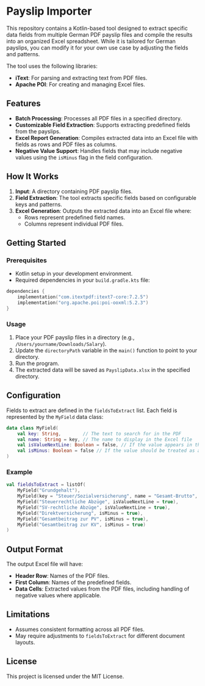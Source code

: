 # Payslip Importer

This repository contains a Kotlin-based tool designed to extract specific data fields from multiple German PDF payslip files and compile the results into an organized Excel spreadsheet. While it is tailored for German payslips, you can modify it for your own use case by adjusting the fields and patterns.

The tool uses the following libraries:

- **iText**: For parsing and extracting text from PDF files.
- **Apache POI**: For creating and managing Excel files.

## Features

- **Batch Processing**: Processes all PDF files in a specified directory.
- **Customizable Field Extraction**: Supports extracting predefined fields from the payslips.
- **Excel Report Generation**: Compiles extracted data into an Excel file with fields as rows and PDF files as columns.
- **Negative Value Support**: Handles fields that may include negative values using the `isMinus` flag in the field configuration.

## How It Works

1. **Input**: A directory containing PDF payslip files.
2. **Field Extraction**: The tool extracts specific fields based on configurable keys and patterns.
3. **Excel Generation**: Outputs the extracted data into an Excel file where:
   - Rows represent predefined field names.
   - Columns represent individual PDF files.

## Getting Started

### Prerequisites

- Kotlin setup in your development environment.
- Required dependencies in your `build.gradle.kts` file:

```kotlin
dependencies {
    implementation("com.itextpdf:itext7-core:7.2.5")
    implementation("org.apache.poi:poi-ooxml:5.2.3")
}
```

### Usage

1. Place your PDF payslip files in a directory (e.g., `/Users/yourname/Downloads/Salary`).
2. Update the `directoryPath` variable in the `main()` function to point to your directory.
3. Run the program.
4. The extracted data will be saved as `PayslipData.xlsx` in the specified directory.

## Configuration

Fields to extract are defined in the `fieldsToExtract` list. Each field is represented by the `MyField` data class:

```kotlin
data class MyField(
    val key: String,        // The text to search for in the PDF
    val name: String = key, // The name to display in the Excel file
    val isValueNextLine: Boolean = false, // If the value appears in the next line after the key
    val isMinus: Boolean = false // If the value should be treated as a negative
)
```

### Example

```kotlin
val fieldsToExtract = listOf(
    MyField("Grundgehalt"),
    MyField(key = "Steuer/Sozialversicherung", name = "Gesamt-Brutto", isValueNextLine = true),
    MyField("Steuerrechtliche Abzüge", isValueNextLine = true),
    MyField("SV-rechtliche Abzüge", isValueNextLine = true),
    MyField("Direktversicherung", isMinus = true),
    MyField("Gesamtbeitrag zur PV", isMinus = true),
    MyField("Gesamtbeitrag zur KV", isMinus = true)
)
```

## Output Format

The output Excel file will have:

- **Header Row**: Names of the PDF files.
- **First Column**: Names of the predefined fields.
- **Data Cells**: Extracted values from the PDF files, including handling of negative values where applicable.

## Limitations

- Assumes consistent formatting across all PDF files.
- May require adjustments to `fieldsToExtract` for different document layouts.

## License

This project is licensed under the MIT License.


